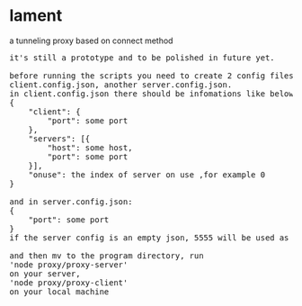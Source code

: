 # lament
a tunneling proxy based on connect method
<pre>
it's still a prototype and to be polished in future yet.

before running the scripts you need to create 2 config files, one named
client.config.json, another server.config.json.
in client.config.json there should be infomations like below:
{
    "client": {
        "port": some port
    },
    "servers": [{
        "host": some host,
        "port": some port
    }],
    "onuse": the index of server on use ,for example 0
}

and in server.config.json:
{
    "port": some port
}
if the server config is an empty json, 5555 will be used as default port

and then mv to the program directory, run
'node proxy/proxy-server'
on your server,
'node proxy/proxy-client'
on your local machine
</pre>
